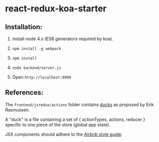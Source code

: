 # react-redux-koa-starter

## Installation:

1. Install node 4.x (ES6 generators required by koa).

2. `npm install -g webpack`

3. `npm install`

4. `node backend/server.js`

5. Open `http://localhost:9999` 

## References:

The `frontend/jsredux/actions` folder contains 
[ducks](https://github.com/erikras/ducks-modular-redux)
as proposed by Erik Rasmussen.

A "duck" is a file containing a set of { actionTypes, actions, reducer } specific to one piece of the store (global app state).
 
JSX components should adhere to the 
[Airbnb style guide](https://github.com/airbnb/javascript/tree/master/react#ordering).
